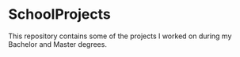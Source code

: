 # SchoolProjects
This repository contains some of the projects I worked on during my Bachelor and Master degrees.
